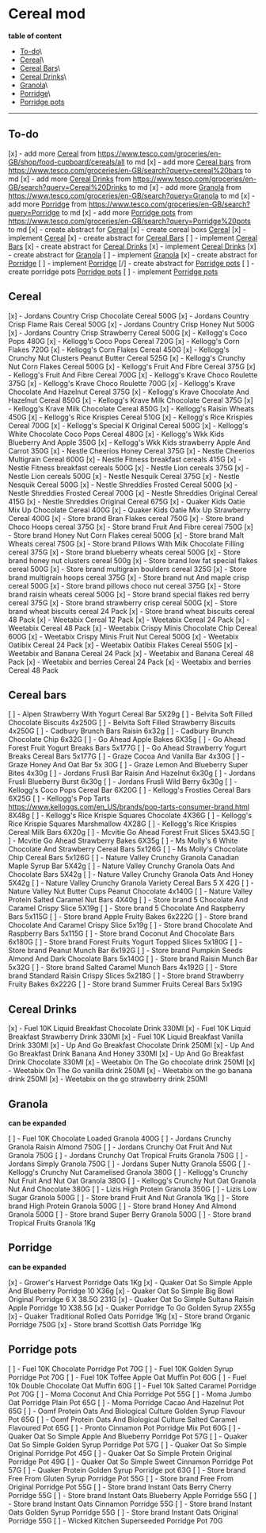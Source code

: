 # Cereal mod


**table of content**

* [To-do](#to-do)\
* [Cereal](#cereal)\
* [Cereal Bars](#cereal_bars)\
* [Cereal Drinks](#cereal_drinks)\
* [Granola](#granola)\
* [Porridge](#porridge)\
* [Porridge pots](#porridge_pots)


---

## To-do


  [x] - add more [Cereal](#cereal) from https://www.tesco.com/groceries/en-GB/shop/food-cupboard/cereals/all to md
  [x] - add more [Cereal bars](#cereal_bars) from https://www.tesco.com/groceries/en-GB/search?query=cereal%20bars to md
  [x] - add more [Cereal Drinks](#cereal_drinks) from https://www.tesco.com/groceries/en-GB/search?query=Cereal%20Drinks to md
  [x] - add more [Granola](#granola) from https://www.tesco.com/groceries/en-GB/search?query=Granola to md
  [x] - add more [Porridge](#Porridge) from https://www.tesco.com/groceries/en-GB/search?query=Porridge to md
  [x] - add more [Porridge pots](#Porridge_pots) from https://www.tesco.com/groceries/en-GB/search?query=Porridge%20pots to md
  [x] - create abstract for [Cereal](#cereal)
  [x] - create cereal boxs [Cereal](#cereal)
  [x] - implement [Cereal](#cereal)
  [x] - create abstract for [Cereal Bars](#cereal_bars)
  [ ] - implement [Cereal Bars](#cereal_bars)
  [x] - create abstract for [Cereal Drinks](#drinks)
  [x] - implement [Cereal Drinks](#drinks)
  [x] - create abstract for [Granola](#granola)
  [ ] - implement [Granola](#granola)
  [x] - create abstract for [Porridge](#porridge)
  [ ] - implement [Porridge](#porridge)
  [/] - create abstract for [Porridge pots](#porridge_pots)
  [ ] - create porridge pots [Porridge pots](#porridge_pots)
  [ ] - implement [Porridge pots](#porridge_pots)


## Cereal


[x] - Jordans Country Crisp Chocolate Cereal 500G
[x] - Jordans Country Crisp Flame Rais Cereal 500G
[x] - Jordans Country Crisp Honey Nut 500G
[x] - Jordans Country Crisp Strawberry Cereal 500G
[x] - Kellogg's Coco Pops 480G
[x] - Kellogg's Coco Pops Cereal 720G
[x] - Kellogg's Corn Flakes 720G
[x] - Kellogg's Corn Flakes Cereal 450G
[x] - Kellogg's Crunchy Nut Clusters Peanut Butter Cereal 525G
[x] - Kellogg's Crunchy Nut Corn Flakes Cereal 500G
[x] - Kellogg's Fruit And Fibre Cereal 375G
[x] - Kellogg's Fruit And Fibre Cereal 700G
[x] - Kellogg's Krave Choco Roulette 375G
[x] - Kellogg's Krave Choco Roulette 700G
[x] - Kellogg's Krave Chocolate And Hazelnut Cereal 375G
[x] - Kellogg's Krave Chocolate And Hazelnut Cereal 850G
[x] - Kellogg's Krave Milk Chocolate Cereal 375G
[x] - Kellogg's Krave Milk Chocolate Cereal 850G
[x] - Kellogg's Raisin Wheats 450G
[x] - Kellogg's Rice Krispies Cereal 510G
[x] - Kellogg's Rice Krispies Cereal 700G
[x] - Kellogg's Special K Original Cereal 500G
[x] - Kellogg's White Chocolate Coco Pops Cereal 480G
[x] - Kellogg's Wkk Kids Blueberry And Apple 350G
[x] - Kellogg's Wkk Kids strawberry Apple And Carrot 350G
[x] - Nestle Cheerios Honey Cereal 375G
[x] - Nestle Cheerios Multigrain Cereal 600G
[x] - Nestle Fitness breakfast cereals 415G
[x] - Nestle Fitness breakfast cereals 500G
[x] - Nestle Lion cereals 375G
[x] - Nestle Lion cereals 500G
[x] - Nestle Nesquik Cereal 375G
[x] - Nestle Nesquik Cereal 500G
[x] - Nestle Shreddies Frosted Cereal 500G
[x] - Nestle Shreddies Frosted Cereal 700G
[x] - Nestle Shreddies Original Cereal 415G
[x] - Nestle Shreddies Original Cereal 675G
[x] - Quaker Kids Oatie Mix Up Chocolate Cereal 400G
[x] - Quaker Kids Oatie Mix Up Strawberry Cereal 400G
[x] - Store brand Bran Flakes cereal 750G
[x] - Store brand Choco Hoops cereal 375G
[x] - Store brand Fruit And Fibre cereal 750G
[x] - Store brand Honey Nut Corn Flakes cereal 500G
[x] - Store brand Malt Wheats cereal 750G
[x] - Store brand Pillows With Milk Chocolate Filling cereal 375G
[x] - Store brand blueberry wheats cereal 500G
[x] - Store brand honey nut clusters cereal 500g
[x] - Store brand low fat special flakes cereal 500G
[x] - Store brand multigrain boulders cereal 325G
[x] - Store brand multigrain hoops cereal 375G
[x] - Store brand nut And maple crisp cereal 500G
[x] - Store brand pillows choco nut cereal 375G
[x] - Store brand raisin wheats cereal 500G
[x] - Store brand special flakes red berry cereal 375G
[x] - Store brand strawberry crisp cereal 500G
[x] - Store brand wheat biscuits cereal 24 Pack
[x] - Store brand wheat biscuits cereal 48 Pack
[x] - Weetabix Cereal 12 Pack
[x] - Weetabix Cereal 24 Pack
[x] - Weetabix Cereal 48 Pack
[x] - Weetabix Crispy Minis Chocolate Chip Cereal 600G
[x] - Weetabix Crispy Minis Fruit Nut Cereal 500G
[x] - Weetabix Oatibix Cereal 24 Pack
[x] - Weetabix Oatibix Flakes Cereal 550G
[x] - Weetabix and Banana Cereal 24 Pack
[x] - Weetabix and Banana Cereal 48 Pack
[x] - Weetabix and berries Cereal 24 Pack
[x] - Weetabix and berries Cereal 48 Pack


## Cereal bars


[ ] - Alpen Strawberry With Yogurt Cereal Bar 5X29g
[ ] - Belvita Soft Filled Chocolate Biscuits 4x250G
[ ] - Belvita Soft Filled Strawberry Biscuits 4x250G
[ ] - Cadbury Brunch Bars Raisin 6x32g
[ ] - Cadbury Brunch Chocolate Chip 6x32G
[ ] - Go Ahead Apple Bakes 6X35g
[ ] - Go Ahead Forest Fruit Yogurt Breaks Bars 5x177G
[ ] - Go Ahead Strawberry Yogurt Breaks Cereal Bars 5x177G
[ ] - Graze Cocoa And Vanilla Bar 4x30G
[ ] - Graze Honey And Oat Bar 5x 30G
[ ] - Graze Lemon And Blueberry Super Bites 4x30g
[ ] - Jordans Frusli Bar Raisin And Hazelnut 6x30g
[ ] - Jordans Frusli Blueberry Burst 6x30g
[ ] - Jordans Frusli Wild Berry 6x30g
[ ] - Kellogg's Coco Pops Cereal Bar 6X20G
[ ] - Kellogg's Frosties Cereal Bars 6X25G
[ ] - Kellogg's Pop Tarts https://www.kelloggs.com/en_US/brands/pop-tarts-consumer-brand.html 8X48g
[ ] - Kellogg's Rice Krispie Squares Chocolate 4X36G
[ ] - Kellogg's Rice Krispie Squares Marshmallow 4X28G
[ ] - Kellogg's Rice Krispies Cereal Milk Bars 6X20g
[ ] - Mcvitie Go Ahead Forest Fruit Slices 5X43.5G
[ ] - Mcvitie Go Ahead Strawberry Bakes 6X35g
[ ] - Ms Molly's 6 White Chocolate And Strawberry Cereal Bars 5x126G
[ ] - Ms Molly's Chocolate Chip Cereal Bars 5x126G
[ ] - Nature Valley Crunchy Granola Canadian Maple Syrup Bar 5X42g
[ ] - Nature Valley Crunchy Granola Oats And Chocolate Bars 5X42g
[ ] - Nature Valley Crunchy Granola Oats And Honey 5X42g
[ ] - Nature Valley Crunchy Granola Variety Cereal Bars 5 X 42G
[ ] - Nature Valley Nut Butter Cups Peanut Chocolate 4x140G
[ ] - Nature Valley Protein Salted Caramel Nut Bars 4X40g
[ ] - Store brand 5 Chocolate And Caramel Crispy Slice 5X19g
[ ] - Store brand 5 Chocolate And Raspberry Bars 5x115G
[ ] - Store brand Apple Fruity Bakes 6x222G
[ ] - Store brand Chocolate And Caramel Crispy Slice 5x19g
[ ] - Store brand Chocolate And Raspberry Bars 5x115G
[ ] - Store brand Coconut And Chocolate Bars 6x180G
[ ] - Store brand Forest Fruits Yogurt Topped Slices 5x180G
[ ] - Store brand Peanut Munch Bar 6x192G
[ ] - Store brand Pumpkin Seeds Almond And Dark Chocolate Bars 5x140G
[ ] - Store brand Raisin Munch Bar 5x32G
[ ] - Store brand Salted Caramel Munch Bars 4x192G
[ ] - Store brand Standard Raisin Crispy Slices 5x218G
[ ] - Store brand Strawberry Fruity Bakes 6x222G
[ ] - Store brand Summer Fruits Cereal Bars 5x19G


## Cereal Drinks


[x] - Fuel 10K Liquid Breakfast Chocolate Drink 330Ml
[x] - Fuel 10K Liquid Breakfast Strawberry Drink 330Ml
[x] - Fuel 10K Liquid Breakfast Vanilla Drink 330Ml
[x] - Up And Go Breakfast Chocolate Drink 250Ml
[x] - Up And Go Breakfast Drink Banana And Honey 330Ml
[x] - Up And Go Breakfast Drink Chocolate 330Ml
[x] - Weetabix On The Go chocolate drink 250Ml
[x] - Weetabix On The Go vanilla drink 250Ml
[x] - Weetabix on the go banana drink 250Ml
[x] - Weetabix on the go strawberry drink 250Ml



## Granola
**can be expanded**


[ ] - Fuel 10K Chocolate Loaded Granola 400G
[ ] - Jordans Crunchy Granola Raisin Almond 750G
[ ] - Jordans Crunchy Oat Fruit And Nut Granola 750G
[ ] - Jordans Crunchy Oat Tropical Fruits Granola 750G
[ ] - Jordans Simply Granola 750G
[ ] - Jordans Super Nutty Granola 550G
[ ] - Kellogg's Crunchy Nut Caramelised Granola 380G
[ ] - Kellogg's Crunchy Nut Fruit And Nut Oat Granola 380G
[ ] - Kellogg's Crunchy Nut Oat Granola Nut And Chocolate 380G
[ ] - Lizis High Protein Granola 350G
[ ] - Lizis Low Sugar Granola 500G
[ ] - Store brand Fruit And Nut Granola 1Kg
[ ] - Store brand High Protein Granola 500G
[ ] - Store brand Honey And Almond Granola 500G
[ ] - Store brand Super Berry Granola 500G
[ ] - Store brand Tropical Fruits Granola 1Kg

## Porridge
**can be expanded**


[x] - Grower's Harvest Porridge Oats 1Kg
[x] - Quaker Oat So Simple Apple And Blueberry Porridge 10 X36g
[x] - Quaker Oat So Simple Big Bowl Original Porridge 6 X 38.5G 231G
[x] - Quaker Oat So Simple Sultana Raisin Apple Porridge 10 X38.5G
[x] - Quaker Porridge To Go Golden Syrup 2X55g
[x] - Quaker Traditional Rolled Oats Porridge 1Kg
[x] - Store brand Organic Porridge 750G
[x] - Store brand Scottish Oats Porridge 1Kg


## Porridge pots


[ ] - Fuel 10K Chocolate Porridge Pot 70G
[ ] - Fuel 10K Golden Syrup Porridge Pot 70G
[ ] - Fuel 10K Toffee Apple Oat Muffin Pot 60G
[ ] - Fuel 10k Double Chocolate Oat Muffin 60G
[ ] - Fuel 10k Salted Caramel Porridge Pot 70G
[ ] - Moma Coconut And Chia Porridge Pot 55G
[ ] - Moma Jumbo Oat Porridge Plain Pot 65G
[ ] - Moma Porridge Cacao And Hazelnut Pot 65G
[ ] - Oomf Protein Oats And Biological Culture Golden Syrup Flavour Pot 65G
[ ] - Oomf Protein Oats And Biological Culture Salted Caramel Flavoured Pot 65G
[ ] - Pronto Cinnamon Pot Porridge Mix Pot 60G
[ ] - Quaker Oat So Simple Apple And Blueberry Porridge Pot 57G
[ ] - Quaker Oat So Simple Golden Syrup Porridge Pot 57G
[ ] - Quaker Oat So Simple Original Porridge Pot 45G
[ ] - Quaker Oat So Simple Protein Original Porridge Pot 49G
[ ] - Quaker Oat So Simple Sweet Cinnamon Porridge Pot 57G
[ ] - Quaker Protein Golden Syrup Porridge pot 63G
[ ] - Store brand Free From Gluten Syrup Porridge Pot 55G
[ ] - Store brand Free From Original Porridge Pot 55G
[ ] - Store brand Instant Oats Berry Cherry Porridge 55G
[ ] - Store brand Instant Oats Blueberry Apple Porridge 55G
[ ] - Store brand Instant Oats Cinnamon Porridge 55G
[ ] - Store brand Instant Oats Golden Syrup Porridge 55G
[ ] - Store brand Instant Oats Original Porridge 55G
[ ] - Wicked Kitchen Superseeded Porridge Pot 70G

